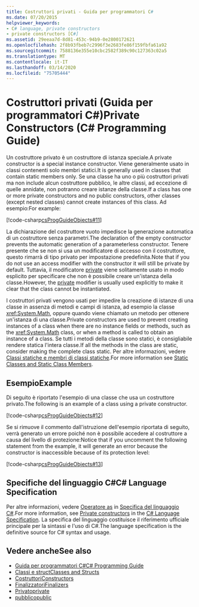 ```yaml
---
title: Costruttori privati - Guida per programmatori C#
ms.date: 07/20/2015
helpviewer_keywords:
- C# language, private constructors
- private constructors [C#]
ms.assetid: 29eeaa7d-8d81-453c-94b9-0e2800172621
ms.openlocfilehash: 2f8b93fbeb7c2996f3e2683fe86f159fbfa61a92
ms.sourcegitcommit: 7588136e355e10cbc2582f389c90c127363c02a5
ms.translationtype: MT
ms.contentlocale: it-IT
ms.lasthandoff: 03/14/2020
ms.locfileid: "75705444"
---
```

# <a name="private-constructors-c-programming-guide"></a><span data-ttu-id="42797-102">Costruttori privati (Guida per programmatori C#)</span><span class="sxs-lookup"><span data-stu-id="42797-102">Private Constructors (C# Programming Guide)</span></span>
<span data-ttu-id="42797-103">Un costruttore privato è un costruttore di istanza speciale.</span><span class="sxs-lookup"><span data-stu-id="42797-103">A private constructor is a special instance constructor.</span></span> <span data-ttu-id="42797-104">Viene generalmente usato in classi contenenti solo membri statici.</span><span class="sxs-lookup"><span data-stu-id="42797-104">It is generally used in classes that contain static members only.</span></span> <span data-ttu-id="42797-105">Se una classe ha uno o più costruttori privati ma non include alcun costruttore pubblico, le altre classi, ad eccezione di quelle annidate, non potranno creare istanze della classe.</span><span class="sxs-lookup"><span data-stu-id="42797-105">If a class has one or more private constructors and no public constructors, other classes (except nested classes) cannot create instances of this class.</span></span> <span data-ttu-id="42797-106">Ad esempio:</span><span class="sxs-lookup"><span data-stu-id="42797-106">For example:</span></span>  
  
 [!code-csharp[csProgGuideObjects#11](~/samples/snippets/csharp/VS_Snippets_VBCSharp/csProgGuideObjects/CS/Objects.cs#11)]  
  
 <span data-ttu-id="42797-107">La dichiarazione del costruttore vuoto impedisce la generazione automatica di un costruttore senza parametri.</span><span class="sxs-lookup"><span data-stu-id="42797-107">The declaration of the empty constructor prevents the automatic generation of a parameterless constructor.</span></span> <span data-ttu-id="42797-108">Tenere presente che se non si usa un modificatore di accesso con il costruttore, questo rimarrà di tipo privato per impostazione predefinita.</span><span class="sxs-lookup"><span data-stu-id="42797-108">Note that if you do not use an access modifier with the constructor it will still be private by default.</span></span> <span data-ttu-id="42797-109">Tuttavia, il modificatore [private](../../language-reference/keywords/private.md) viene solitamente usato in modo esplicito per specificare che non è possibile creare un'istanza della classe.</span><span class="sxs-lookup"><span data-stu-id="42797-109">However, the [private](../../language-reference/keywords/private.md) modifier is usually used explicitly to make it clear that the class cannot be instantiated.</span></span>  
  
 <span data-ttu-id="42797-110">I costruttori privati vengono usati per impedire la creazione di istanze di una classe in assenza di metodi e campi di istanza, ad esempio la classe <xref:System.Math>, oppure quando viene chiamato un metodo per ottenere un'istanza di una classe.</span><span class="sxs-lookup"><span data-stu-id="42797-110">Private constructors are used to prevent creating instances of a class when there are no instance fields or methods, such as the <xref:System.Math> class, or when a method is called to obtain an instance of a class.</span></span> <span data-ttu-id="42797-111">Se tutti i metodi della classe sono statici, è consigliabile rendere statica l'intera classe.</span><span class="sxs-lookup"><span data-stu-id="42797-111">If all the methods in the class are static, consider making the complete class static.</span></span> <span data-ttu-id="42797-112">Per altre informazioni, vedere [Classi statiche e membri di classi statiche](./static-classes-and-static-class-members.md).</span><span class="sxs-lookup"><span data-stu-id="42797-112">For more information see [Static Classes and Static Class Members](./static-classes-and-static-class-members.md).</span></span>  
  
## <a name="example"></a><span data-ttu-id="42797-113">Esempio</span><span class="sxs-lookup"><span data-stu-id="42797-113">Example</span></span>  
 <span data-ttu-id="42797-114">Di seguito è riportato l'esempio di una classe che usa un costruttore privato.</span><span class="sxs-lookup"><span data-stu-id="42797-114">The following is an example of a class using a private constructor.</span></span>  
  
 [!code-csharp[csProgGuideObjects#12](~/samples/snippets/csharp/VS_Snippets_VBCSharp/csProgGuideObjects/CS/Objects.cs#12)]  
  
 <span data-ttu-id="42797-115">Se si rimuove il commento dall'istruzione dell'esempio riportata di seguito, verrà generato un errore poiché non è possibile accedere al costruttore a causa del livello di protezione:</span><span class="sxs-lookup"><span data-stu-id="42797-115">Notice that if you uncomment the following statement from the example, it will generate an error because the constructor is inaccessible because of its protection level:</span></span>  
  
 [!code-csharp[csProgGuideObjects#13](~/samples/snippets/csharp/VS_Snippets_VBCSharp/csProgGuideObjects/CS/Objects.cs#13)]  
  
## <a name="c-language-specification"></a><span data-ttu-id="42797-116">Specifiche del linguaggio C#</span><span class="sxs-lookup"><span data-stu-id="42797-116">C# Language Specification</span></span>  

<span data-ttu-id="42797-117">Per altre informazioni, vedere [Operatore as](~/_csharplang/spec/classes.md#private-constructors) in [Specifica del linguaggio C#](/dotnet/csharp/language-reference/language-specification/introduction).</span><span class="sxs-lookup"><span data-stu-id="42797-117">For more information, see [Private constructors](~/_csharplang/spec/classes.md#private-constructors) in the [C# Language Specification](/dotnet/csharp/language-reference/language-specification/introduction).</span></span> <span data-ttu-id="42797-118">La specifica del linguaggio costituisce il riferimento ufficiale principale per la sintassi e l'uso di C#.</span><span class="sxs-lookup"><span data-stu-id="42797-118">The language specification is the definitive source for C# syntax and usage.</span></span>
  
## <a name="see-also"></a><span data-ttu-id="42797-119">Vedere anche</span><span class="sxs-lookup"><span data-stu-id="42797-119">See also</span></span>

- [<span data-ttu-id="42797-120">Guida per programmatori C#</span><span class="sxs-lookup"><span data-stu-id="42797-120">C# Programming Guide</span></span>](../index.md)
- [<span data-ttu-id="42797-121">Classi e struct</span><span class="sxs-lookup"><span data-stu-id="42797-121">Classes and Structs</span></span>](./index.md)
- [<span data-ttu-id="42797-122">Costruttori</span><span class="sxs-lookup"><span data-stu-id="42797-122">Constructors</span></span>](./constructors.md)
- [<span data-ttu-id="42797-123">Finalizzatori</span><span class="sxs-lookup"><span data-stu-id="42797-123">Finalizers</span></span>](./destructors.md)
- [<span data-ttu-id="42797-124">Privato</span><span class="sxs-lookup"><span data-stu-id="42797-124">private</span></span>](../../language-reference/keywords/private.md)
- [<span data-ttu-id="42797-125">pubblico</span><span class="sxs-lookup"><span data-stu-id="42797-125">public</span></span>](../../language-reference/keywords/public.md)
